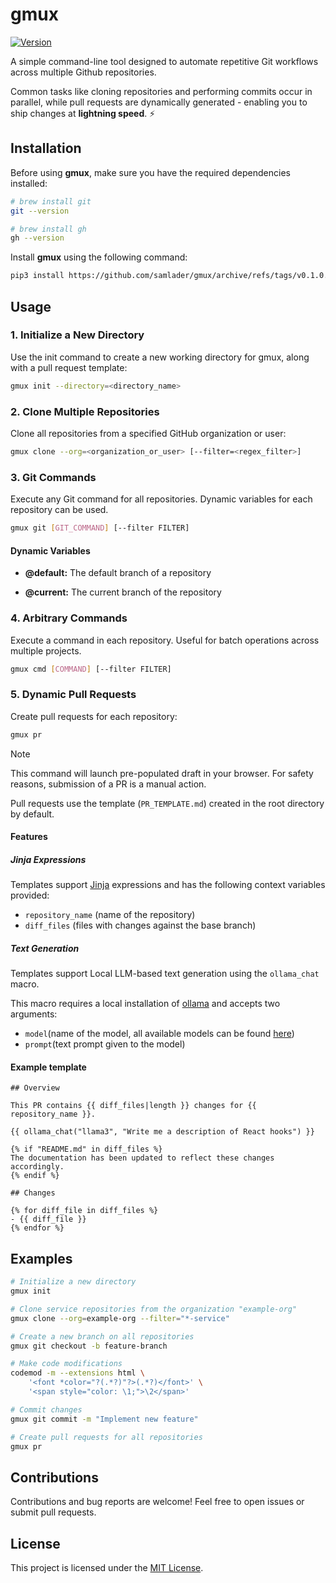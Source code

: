 # gmux

[![Version](https://img.shields.io/badge/version-0.1.0-blue.svg)](https://github.com/samlader/gmux/releases/tag/v0.1.0)

A simple command-line tool designed to automate repetitive Git workflows across multiple Github repositories.

Common tasks like cloning repositories and performing commits occur in parallel, while pull requests are dynamically generated - enabling you to ship changes at **lightning speed**. ⚡

## Installation

Before using **gmux**, make sure you have the required dependencies installed:

```bash
# brew install git
git --version

# brew install gh
gh --version
```

Install **gmux** using the following command:

```bash
pip3 install https://github.com/samlader/gmux/archive/refs/tags/v0.1.0.zip
```

## Usage

### 1. Initialize a New Directory

Use the init command to create a new working directory for gmux, along with a pull request template:

```bash
gmux init --directory=<directory_name>
```

### 2. Clone Multiple Repositories

Clone all repositories from a specified GitHub organization or user:

```bash
gmux clone --org=<organization_or_user> [--filter=<regex_filter>]
```

### 3. Git Commands

Execute any Git command for all repositories. Dynamic variables for each repository can be used.

```bash
gmux git [GIT_COMMAND] [--filter FILTER]
```

#### Dynamic Variables

- **@default:** The default branch of a repository

- **@current:** The current branch of the repository

### 4. Arbitrary Commands

Execute a command in each repository. Useful for batch operations across multiple projects.

```bash
gmux cmd [COMMAND] [--filter FILTER]
```

### 5. Dynamic Pull Requests

Create pull requests for each repository:

```bash
gmux pr
```

> [!NOTE]
> This command will launch pre-populated draft in your browser. For safety reasons, submission of a PR is a manual action.

Pull requests use the template (`PR_TEMPLATE.md`) created in the root directory by default.

#### Features

##### Jinja Expressions

Templates support [Jinja](https://jinja.palletsprojects.com/en/3.1.x/) expressions and has the following context variables provided:

- `repository_name` (name of the repository)
- `diff_files` (files with changes against the base branch)

##### Text Generation

Templates support Local LLM-based text generation using the `ollama_chat` macro.

This macro requires a local installation of [ollama](https://ollama.com/) and accepts two arguments:

- `model`(name of the model, all available models can be found [here](https://ollama.com/library))
- `prompt`(text prompt given to the model)

#### Example template

```jinja
## Overview

This PR contains {{ diff_files|length }} changes for {{ repository_name }}.

{{ ollama_chat("llama3", "Write me a description of React hooks") }}

{% if "README.md" in diff_files %}
The documentation has been updated to reflect these changes accordingly.
{% endif %}

## Changes

{% for diff_file in diff_files %}
- {{ diff_file }}
{% endfor %}
```

## Examples

```bash
# Initialize a new directory
gmux init

# Clone service repositories from the organization "example-org"
gmux clone --org=example-org --filter="*-service"

# Create a new branch on all repositories
gmux git checkout -b feature-branch

# Make code modifications
codemod -m --extensions html \
    '<font *color="?(.*?)"?>(.*?)</font>' \
    '<span style="color: \1;">\2</span>'

# Commit changes
gmux git commit -m "Implement new feature"

# Create pull requests for all repositories
gmux pr
```

## Contributions

Contributions and bug reports are welcome! Feel free to open issues or submit pull requests.

## License

This project is licensed under the [MIT License](LICENSE).
